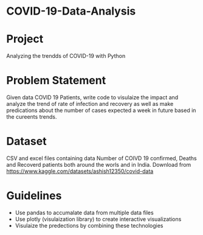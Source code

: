 # COVID-19-Data-Analysis
# Project
Analyzing the trendds of COVID-19 with Python
# Problem Statement
Given data COVID 19 Patients, write code to visulaize the impact and analyze the trend of rate of infection and recovery as well as make predications about the number of cases expected a week in future based in the cureents trends.
# Dataset
CSV and excel files containing data Number of COIVD 19 confirmed, Deaths and Recoverd patients both around the worls and in India. Download from https://www.kaggle.com/datasets/ashish12350/covid-data
# Guidelines
- Use pandas to accumalate data from multiple data files
- Use plotly (visulaization library) to create interactive visualizations
- Visulaize the predections by combining these technologies



